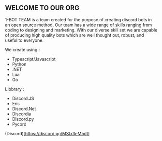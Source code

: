 ## WELCOME TO OUR ORG

1-BOT TEAM is a team created for the purpose of creating discord bots in an open source method. Our team has a wide range of skills ranging from coding to designing and marketing. With our diverse skill set we are capable of producing high quality bots which are well thought out, robust, and useful to everyone.


We create using :
- Typescript/Javascript
- Python
- .NET
- Lua
- Go

Libbrary :
- Discord.JS
- Eris
- Discord.Net
- Discordia
- DIscord.py
- Pycord


(Discord)[https://discord.gg/MStx3eM5dt]
